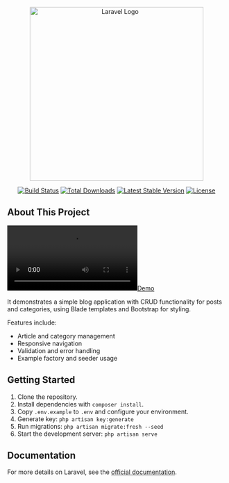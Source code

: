 <p align="center"><a href="https://laravel.com" target="_blank"><img src="https://raw.githubusercontent.com/laravel/art/master/logo-lockup/5%20SVG/2%20CMYK/1%20Full%20Color/laravel-logolockup-cmyk-red.svg" width="400" alt="Laravel Logo"></a></p>

<p align="center">
<a href="https://github.com/laravel/framework/actions"><img src="https://github.com/laravel/framework/workflows/tests/badge.svg" alt="Build Status"></a>
<a href="https://packagist.org/packages/laravel/framework"><img src="https://img.shields.io/packagist/dt/laravel/framework" alt="Total Downloads"></a>
<a href="https://packagist.org/packages/laravel/framework"><img src="https://img.shields.io/packagist/v/laravel/framework" alt="Latest Stable Version"></a>
<a href="https://packagist.org/packages/laravel/framework"><img src="https://img.shields.io/packagist/l/laravel/framework" alt="License"></a>
</p>

## About This Project

[![Demo](https://github.com/MyzTyn/laravel-simple-blog/blame/main/demo/simple%20blog%20website.mp4)](https://github.com/MyzTyn/laravel-simple-blog/blame/main/demo/simple%20blog%20website.mp4)

It demonstrates a simple blog application with CRUD functionality for posts and categories, using Blade templates and Bootstrap for styling.

Features include:
- Article and category management
- Responsive navigation
- Validation and error handling
- Example factory and seeder usage

## Getting Started

1. Clone the repository.
2. Install dependencies with `composer install`.
3. Copy `.env.example` to `.env` and configure your environment.
4. Generate key: `php artisan key:generate`
5. Run migrations: `php artisan migrate:fresh --seed`
6. Start the development server: `php artisan serve`

## Documentation

For more details on Laravel, see the [official documentation](https://laravel.com/docs).
